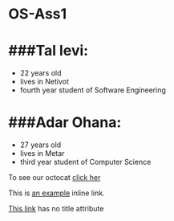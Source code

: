 OS-Ass1
=======

###Tal levi:
============
- 22 years old  
- lives in Netivot  
- fourth year student of Software Engineering  


###Adar Ohana:
==============
* 27 years old  
* lives in Metar  
* third year student of Computer Science  

To see our octocat [click her](http://octodex.github.com/steroidtocat)


This is [an example](http://example.com/ "Title") inline link.

[This link](http://example.net/) has no title attribute
